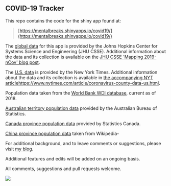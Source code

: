 ## COVID-19 Tracker  
    
This repo contains the code for the shiny app found at:
  
> [https://mentalbreaks.shinyapps.io/covid19/](https://mentalbreaks.shinyapps.io/covid19/)
  
The [global data](https://github.com/CSSEGISandData/COVID-19) for this app is provided by the Johns Hopkins Center for Systems Science and Engineering (JHU CSSE). Additional information about the data and its collection is available on the [JHU CSSE 'Mapping 2019-nCov' blog post](https://systems.jhu.edu/research/public-health/ncov/).      
    
The [U.S. data](https://github.com/nytimes/covid-19-data) is provided by the New York Times. Additional information about the data and its collection is available in [the accompanying NYT article]()https://www.nytimes.com/article/coronavirus-county-data-us.html.

Population data taken from the [World Bank WDI database](https://databank.worldbank.org/source/world-development-indicators), current as of 2018.  

[Australian territory population data](https://www.abs.gov.au/ausstats/abs@.nsf/Latestproducts/3101.0Main%20Features3Sep%202019?opendocument&tabname=Summary&prodno=3101.0&issue=Sep%202019&num=&view=) provided by the Australian Bureau of Statistics.
 
[Canada province population data](https://www150.statcan.gc.ca/t1/tbl1/en/tv.action?pid=1710000901) provided by Statistics Canada.

[China province population data](https://en.wikipedia.org/wiki/Provinces_of_China) taken from Wikipedia-

For additional background, and to leave comments or suggestions, please visit [my blog](https://mentalbreaks.rbind.io/posts/covid-19-tracker/).  
  
Additional features and edits will be added on an ongoing basis.  
  
All comments, suggestions and pull requests welcome.  
  
    
![](p_log10.png)  

